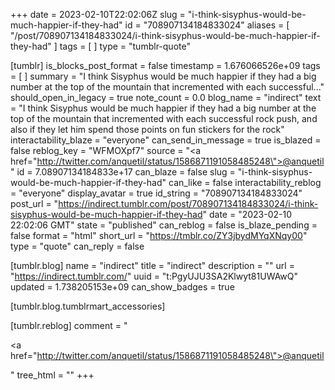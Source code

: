 +++
date = 2023-02-10T22:02:06Z
slug = "i-think-sisyphus-would-be-much-happier-if-they-had"
id = "708907134184833024"
aliases = [ "/post/708907134184833024/i-think-sisyphus-would-be-much-happier-if-they-had" ]
tags = [ ]
type = "tumblr-quote"

[tumblr]
is_blocks_post_format = false
timestamp = 1.676066526e+09
tags = [ ]
summary = "I think Sisyphus would be much happier if they had a big number at the top of the mountain that incremented with each successful..."
should_open_in_legacy = true
note_count = 0.0
blog_name = "indirect"
text = "I think Sisyphus would be much happier if they had a big number at the top of the mountain that incremented with each successful rock push, and also if they let him spend those points on fun stickers for the rock"
interactability_blaze = "everyone"
can_send_in_message = true
is_blazed = false
reblog_key = "WFMOXpf7"
source = "<a href=\"http://twitter.com/anquetil/status/1586871191058485248\">@anquetil</a>"
id = 7.08907134184833e+17
can_blaze = false
slug = "i-think-sisyphus-would-be-much-happier-if-they-had"
can_like = false
interactability_reblog = "everyone"
display_avatar = true
id_string = "708907134184833024"
post_url = "https://indirect.tumblr.com/post/708907134184833024/i-think-sisyphus-would-be-much-happier-if-they-had"
date = "2023-02-10 22:02:06 GMT"
state = "published"
can_reblog = false
is_blaze_pending = false
format = "html"
short_url = "https://tmblr.co/ZY3jbydMYqXNqy00"
type = "quote"
can_reply = false

[tumblr.blog]
name = "indirect"
title = "indirect"
description = ""
url = "https://indirect.tumblr.com/"
uuid = "t:PgyUJU3SA2Klwyt81UWAwQ"
updated = 1.738205153e+09
can_show_badges = true

[tumblr.blog.tumblrmart_accessories]

[tumblr.reblog]
comment = "<p><a href=\"http://twitter.com/anquetil/status/1586871191058485248\">@anquetil</a></p>"
tree_html = ""
+++

